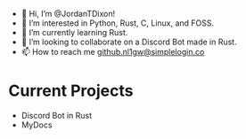 - 👋 Hi, I’m @JordanTDixon!
- 👀 I’m interested in Python, Rust, C, Linux, and FOSS.
- 🌱 I’m currently learning Rust.
- 💞️ I’m looking to collaborate on a Discord Bot made in Rust.
- 📫 How to reach me github.nl1gw@simplelogin.co

# Current Projects
* Discord Bot in Rust
* MyDocs

<!---
JordanTDixon/JordanTDixon is a ✨ special ✨ repository because its `README.md` (this file) appears on your GitHub profile.
You can click the Preview link to take a look at your changes.
--->
